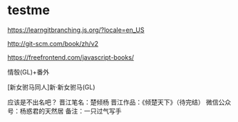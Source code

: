 # testme

https://learngitbranching.js.org/?locale=en_US

http://git-scm.com/book/zh/v2

https://freefrontend.com/javascript-books/


情彀(GL)+番外

[新女驸马同人]新·新女驸马(GL)

应该是不出名吧？
晋江笔名：楚倾杨
晋江作品：《倾楚天下》（待完结）
微信公众号：杨惑君的天然居
备注：一只过气写手